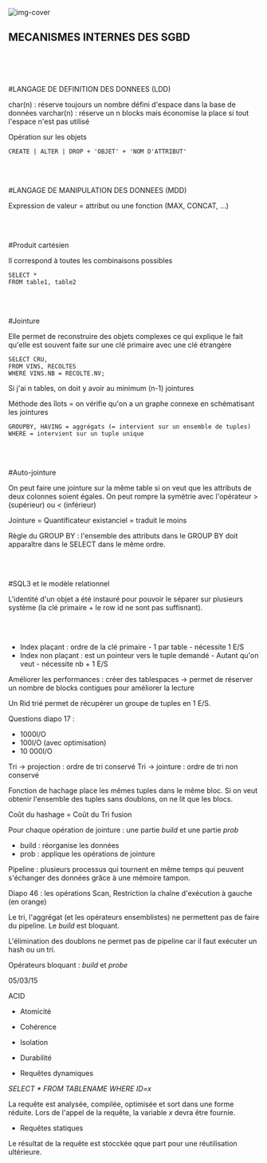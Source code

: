 ![img-cover](/images/lessons/hard-drive-0.jpg)

MECANISMES INTERNES DES SGBD
----------------------------
<br>
<br>
<br>

#LANGAGE DE DEFINITION DES DONNEES (LDD)

char(n) : réserve toujours un nombre défini d'espace dans la base de données
varchar(n) : réserve un n blocks mais économise la place si tout l'espace n'est pas utilisé

Opération sur les objets

````
CREATE | ALTER | DROP + 'OBJET' + 'NOM D'ATTRIBUT'
````

<br>
<br>

#LANGAGE DE MANIPULATION DES DONNEES (MDD)

Expression de valeur = attribut ou une fonction (MAX, CONCAT, ...)

<br>
<br>

#Produit cartésien

Il correspond à toutes les combinaisons possibles

````
SELECT *
FROM table1, table2
````

<br>
<br>

#Jointure

Elle permet de reconstruire des objets complexes
ce qui explique le fait qu'elle est souvent faite sur une clé primaire avec une clé étrangère

````
SELECT CRU,
FROM VINS, RECOLTES
WHERE VINS.NB = RECOLTE.NV;
````

Si j'ai n tables, on doit y avoir au minimum (n-1) jointures

Méthode des îlots = on vérifie qu'on a un graphe connexe en schématisant les jointures

````
GROUPBY, HAVING = aggrégats (= intervient sur un ensemble de tuples)
WHERE = intervient sur un tuple unique
````

<br>
<br>

#Auto-jointure

On peut faire une jointure sur la même table si on veut que les attributs de deux colonnes soient égales.
On peut rompre la symétrie avec l'opérateur > (supérieur) ou < (inférieur)

Jointure = Quantificateur existanciel = traduit le moins

Règle du GROUP BY : l'ensemble des attributs dans le GROUP BY doit apparaître dans le SELECT dans le même ordre.

<br>
<br>

#SQL3 et le modèle relationnel

L'identité d'un objet a été instauré pour pouvoir le séparer sur plusieurs système
(la clé primaire + le row id ne sont pas suffisnant).

<br>
<br>

* Index plaçant : ordre de la clé primaire - 1 par table - nécessite 1 E/S
* Index non plaçant : est un pointeur vers le tuple demandé - Autant qu'on veut - nécessite nb  + 1 E/S

Améliorer les performances : créer des tablespaces -> permet de réserver un nombre de blocks contigues pour améliorer la lecture

Un Rid trié permet de récupérer un groupe de tuples en 1 E/S.

Questions diapo 17 :

* 1000I/O
* 100I/O (avec optimisation)
* 10 000I/O

Tri -> projection : ordre de tri conservé
Tri -> jointure : ordre de tri non conservé

Fonction de hachage place les mêmes tuples dans le même bloc.
Si on veut obtenir l'ensemble des tuples sans doublons, on ne lit que les blocs.

Coût du hashage = Coût du Tri fusion

Pour chaque opération de jointure : une partie *build* et une partie *prob*

* build : réorganise les données
* prob  : applique les opérations de jointure

Pipeline : plusieurs processus qui tournent en même temps qui peuvent s'échanger des données grâce à une mémoire tampon.

Diapo 46 : les opérations Scan, Restriction la chaîne d'exécution à gauche (en orange)

Le tri, l'aggrégat (et les opérateurs ensemblistes) ne permettent pas de faire du pipeline. Le *build* est bloquant.

L'élimination des doublons ne permet pas de pipeline car il faut exécuter un hash ou un tri.

Opérateurs bloquant : *build* et *probe*

05/03/15

ACID

* Atomicité
* Cohérence
* Isolation
* Durabilité

* Requêtes dynamiques

*SELECT * FROM TABLENAME WHERE ID=x*

La requête est analysée, compilée, optimisée et sort dans une forme réduite.
Lors de l'appel de la requête, la variable *x* devra être fournie.

* Requêtes statiques

Le résultat de la requête est stocckée qque part pour une réutilisation ultérieure.
